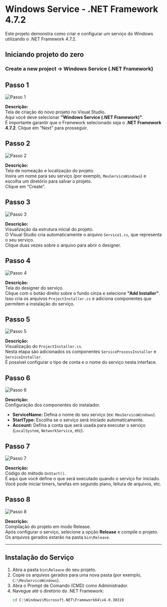 # Windows Service - .NET Framework 4.7.2

Este projeto demonstra como criar e configurar um serviço do Windows utilizando o .NET Framework 4.7.2.

## Iniciando projeto do zero

### Create a new project -> Windows Service (.NET Framework)

## Passo 1
![Passo 1](https://github.com/DanielSCaldeira/ServicoWindows/blob/main/Service/Service/imagen/passo3.png?raw=true)

**Descrição:**  
Tela de criação do novo projeto no Visual Studio.  
Aqui você deve selecionar **"Windows Service (.NET Framework)"**.  
É importante garantir que o Framework selecionado seja o **.NET Framework 4.7.2**. Clique em “Next” para prosseguir.

## Passo 2
![Passo 2](https://github.com/DanielSCaldeira/ServicoWindows/blob/main/Service/Service/imagen/passo1.png?raw=true)

**Descrição:**  
Tela de nomeação e localização do projeto.  
Insira um nome para seu serviço (por exemplo, `MeuServicoWindows`) e escolha um diretório para salvar o projeto.  
Clique em “Create”.

## Passo 3
![Passo 3](https://github.com/DanielSCaldeira/ServicoWindows/blob/main/Service/Service/imagen/passo4.png?raw=true)

**Descrição:**  
Visualização da estrutura inicial do projeto.  
O Visual Studio cria automaticamente o arquivo `Service1.cs`, que representa o seu serviço.  
Clique duas vezes sobre o arquivo para abrir o designer.

## Passo 4
![Passo 4](https://github.com/DanielSCaldeira/ServicoWindows/blob/main/Service/Service/imagen/passo5.png?raw=true)

**Descrição:**  
Tela do designer do serviço.  
Clique com o botão direito sobre o fundo cinza e selecione **"Add Installer"**.  
Isso cria os arquivos `ProjectInstaller.cs` e adiciona componentes que permitem a instalação do serviço.

## Passo 5
![Passo 5](https://github.com/DanielSCaldeira/ServicoWindows/blob/main/Service/Service/imagen/passo6.png?raw=true)

**Descrição:**  
Visualização do `ProjectInstaller.cs`.  
Nesta etapa são adicionados os componentes `ServiceProcessInstaller` e `ServiceInstaller`.  
É possível configurar o tipo de conta e o nome do serviço nesta interface.

## Passo 6
![Passo 6](https://github.com/DanielSCaldeira/ServicoWindows/blob/main/Service/Service/imagen/passo6.1.png?raw=true)

**Descrição:**  
Configuração dos componentes do instalador.  
- **ServiceName:** Defina o nome do seu serviço (ex: `MeuServicoWindows`).
- **StartType:** Escolha se o serviço será iniciado automaticamente.
- **Account:** Defina a conta que será usada para executar o serviço (`LocalSystem`, `NetworkService`, etc).

## Passo 7
![Passo 7](https://github.com/DanielSCaldeira/ServicoWindows/blob/main/Service/Service/imagen/passo7.png?raw=true)

**Descrição:**  
Código do método `OnStart()`.  
É aqui que você define o que será executado quando o serviço for iniciado.  
Você pode iniciar timers, tarefas em segundo plano, leitura de arquivos, etc.

## Passo 8
![Passo 8](https://github.com/DanielSCaldeira/ServicoWindows/blob/main/Service/Service/imagen/passo8.png?raw=true)

**Descrição:**  
Compilação do projeto em modo Release.  
Após configurar o serviço, selecione a opção **Release** e compile o projeto.  
Os arquivos gerados estarão na pasta `bin\Release`.

---

## Instalação do Serviço

1. Abra a pasta `bin\Release` do seu projeto.
2. Copie os arquivos gerados para uma nova pasta (por exemplo, `C:\MeuServicoWindows`).
3. Abra o Prompt de Comando (CMD) como Administrador.
4. Navegue até o diretório do .NET Framework:
   ```cmd
   cd C:\Windows\Microsoft.NET\Framework64\v4.0.30319
